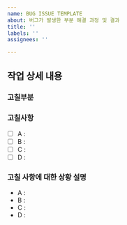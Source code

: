 ```yaml
---
name: BUG ISSUE TEMPLATE
about: 버그가 발생한 부분 해결 과정 및 결과
title: ''
labels: ''
assignees: ''

---
```


## 작업 상세 내용
### 고칠부분

### 고칠사항
- [ ] A :
- [ ] B :
- [ ] C :
- [ ] D :
### 고칠 사항에 대한 상황 설명
- A :
- B :
- C :
- D :
